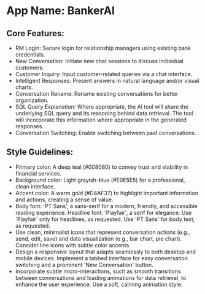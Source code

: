 # **App Name**: BankerAI

## Core Features:

- RM Login: Secure login for relationship managers using existing bank credentials.
- New Conversation: Initiate new chat sessions to discuss individual customers.
- Customer Inquiry: Input customer-related queries via a chat interface.
- Intelligent Responses: Present answers in natural language and/or visual charts.
- Conversation Rename: Rename existing conversations for better organization.
- SQL Query Explanation: Where appropriate, the AI tool will share the underlying SQL query and its reasoning behind data retrieval. The tool will incorporate this information where appropriate in the generated responses.
- Conversation Switching: Enable switching between past conversations.

## Style Guidelines:

- Primary color: A deep teal (#008080) to convey trust and stability in financial services.
- Background color: Light grayish-blue (#E0E5E5) for a professional, clean interface.
- Accent color: A warm gold (#D4AF37) to highlight important information and actions, creating a sense of value.
- Body font: 'PT Sans', a sans-serif for a modern, friendly, and accessible reading experience. Headline font: 'Playfair', a serif for elegance. Use 'Playfair' only for headlines, as requested. Use 'PT Sans' for body text, as requested.
- Use clean, minimalist icons that represent conversation actions (e.g., send, edit, save) and data visualization (e.g., bar chart, pie chart). Consider line icons with subtle color accents.
- Design a responsive layout that adapts seamlessly to both desktop and mobile devices. Implement a tabbed interface for easy conversation switching and a prominent 'New Conversation' button.
- Incorporate subtle micro-interactions, such as smooth transitions between conversations and loading animations for data retrieval, to enhance the user experience. Use a soft, calming animation style.